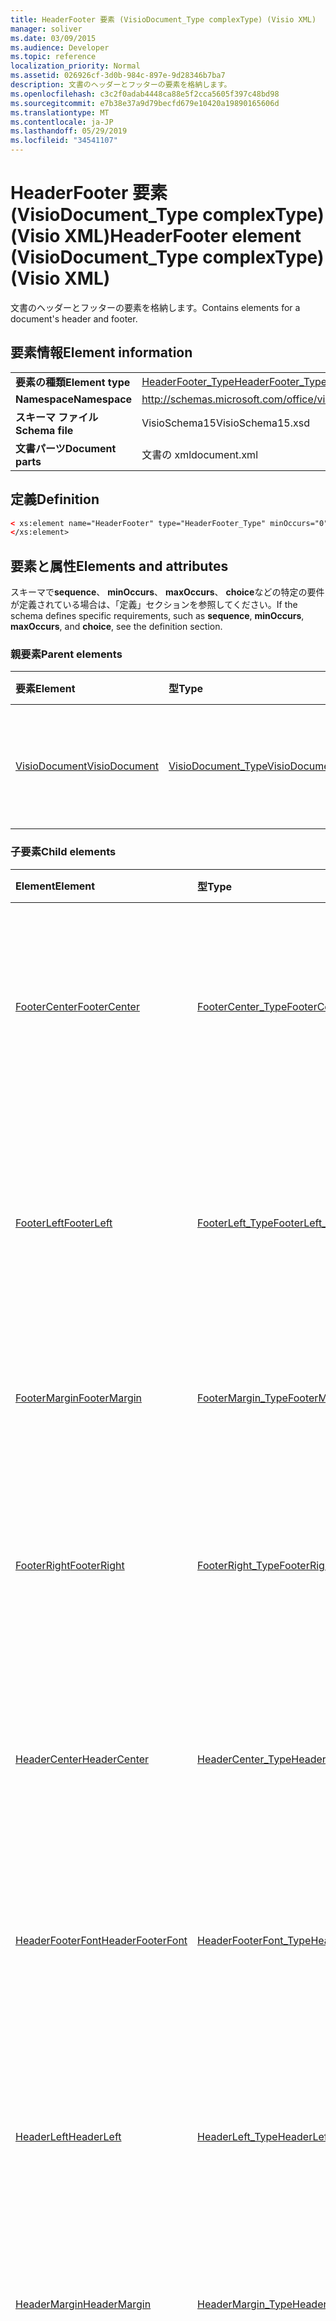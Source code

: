 ```yaml
---
title: HeaderFooter 要素 (VisioDocument_Type complexType) (Visio XML)
manager: soliver
ms.date: 03/09/2015
ms.audience: Developer
ms.topic: reference
localization_priority: Normal
ms.assetid: 026926cf-3d0b-984c-897e-9d28346b7ba7
description: 文書のヘッダーとフッターの要素を格納します。
ms.openlocfilehash: c3c2f0adab4448ca88e5f2cca5605f397c48bd98
ms.sourcegitcommit: e7b38e37a9d79becfd679e10420a19890165606d
ms.translationtype: MT
ms.contentlocale: ja-JP
ms.lasthandoff: 05/29/2019
ms.locfileid: "34541107"
---
```

# <a name="headerfooter-element-visiodocumenttype-complextype-visio-xml"></a><span data-ttu-id="26841-103">HeaderFooter 要素 (VisioDocument_Type complexType) (Visio XML)</span><span class="sxs-lookup"><span data-stu-id="26841-103">HeaderFooter element (VisioDocument_Type complexType) (Visio XML)</span></span>

<span data-ttu-id="26841-104">文書のヘッダーとフッターの要素を格納します。</span><span class="sxs-lookup"><span data-stu-id="26841-104">Contains elements for a document's header and footer.</span></span>
  
## <a name="element-information"></a><span data-ttu-id="26841-105">要素情報</span><span class="sxs-lookup"><span data-stu-id="26841-105">Element information</span></span>

|||
|:-----|:-----|
|<span data-ttu-id="26841-106">**要素の種類**</span><span class="sxs-lookup"><span data-stu-id="26841-106">**Element type**</span></span> <br/> |[<span data-ttu-id="26841-107">HeaderFooter_Type</span><span class="sxs-lookup"><span data-stu-id="26841-107">HeaderFooter_Type</span></span>](headerfooter_type-complextypevisio-xml.md) <br/> |
|<span data-ttu-id="26841-108">**Namespace**</span><span class="sxs-lookup"><span data-stu-id="26841-108">**Namespace**</span></span> <br/> |http://schemas.microsoft.com/office/visio/2012/main  <br/> |
|<span data-ttu-id="26841-109">**スキーマ ファイル**</span><span class="sxs-lookup"><span data-stu-id="26841-109">**Schema file**</span></span> <br/> |<span data-ttu-id="26841-110">VisioSchema15</span><span class="sxs-lookup"><span data-stu-id="26841-110">VisioSchema15.xsd</span></span>  <br/> |
|<span data-ttu-id="26841-111">**文書パーツ**</span><span class="sxs-lookup"><span data-stu-id="26841-111">**Document parts**</span></span> <br/> |<span data-ttu-id="26841-112">文書の xml</span><span class="sxs-lookup"><span data-stu-id="26841-112">document.xml</span></span>  <br/> |
   
## <a name="definition"></a><span data-ttu-id="26841-113">定義</span><span class="sxs-lookup"><span data-stu-id="26841-113">Definition</span></span>

```XML
< xs:element name="HeaderFooter" type="HeaderFooter_Type" minOccurs="0" maxOccurs="1" >
</xs:element>
```

## <a name="elements-and-attributes"></a><span data-ttu-id="26841-114">要素と属性</span><span class="sxs-lookup"><span data-stu-id="26841-114">Elements and attributes</span></span>

<span data-ttu-id="26841-115">スキーマで**sequence**、 **minOccurs**、 **maxOccurs**、 **choice**などの特定の要件が定義されている場合は、「定義」セクションを参照してください。</span><span class="sxs-lookup"><span data-stu-id="26841-115">If the schema defines specific requirements, such as **sequence**, **minOccurs**, **maxOccurs**, and **choice**, see the definition section.</span></span> 
  
### <a name="parent-elements"></a><span data-ttu-id="26841-116">親要素</span><span class="sxs-lookup"><span data-stu-id="26841-116">Parent elements</span></span>

|<span data-ttu-id="26841-117">**要素**</span><span class="sxs-lookup"><span data-stu-id="26841-117">**Element**</span></span>|<span data-ttu-id="26841-118">**型**</span><span class="sxs-lookup"><span data-stu-id="26841-118">**Type**</span></span>|<span data-ttu-id="26841-119">**説明**</span><span class="sxs-lookup"><span data-stu-id="26841-119">**Description**</span></span>|
|:-----|:-----|:-----|
|[<span data-ttu-id="26841-120">VisioDocument</span><span class="sxs-lookup"><span data-stu-id="26841-120">VisioDocument</span></span>](visiodocument-elementvisio-xml.md) <br/> |[<span data-ttu-id="26841-121">VisioDocument_Type</span><span class="sxs-lookup"><span data-stu-id="26841-121">VisioDocument_Type</span></span>](visiodocument_type-complextypevisio-xml.md) <br/> |<span data-ttu-id="26841-122">Microsoft Visio 図面のルート要素です。</span><span class="sxs-lookup"><span data-stu-id="26841-122">The root element of a Microsoft Visio document.</span></span>  <br/> |
   
### <a name="child-elements"></a><span data-ttu-id="26841-123">子要素</span><span class="sxs-lookup"><span data-stu-id="26841-123">Child elements</span></span>

|<span data-ttu-id="26841-124">**Element**</span><span class="sxs-lookup"><span data-stu-id="26841-124">**Element**</span></span>|<span data-ttu-id="26841-125">**型**</span><span class="sxs-lookup"><span data-stu-id="26841-125">**Type**</span></span>|<span data-ttu-id="26841-126">**説明**</span><span class="sxs-lookup"><span data-stu-id="26841-126">**Description**</span></span>|
|:-----|:-----|:-----|
|[<span data-ttu-id="26841-127">FooterCenter</span><span class="sxs-lookup"><span data-stu-id="26841-127">FooterCenter</span></span>](footercenter-element-headerfooter_type-complextypevisio-xml.md) <br/> |[<span data-ttu-id="26841-128">FooterCenter_Type</span><span class="sxs-lookup"><span data-stu-id="26841-128">FooterCenter_Type</span></span>](footercenter_type-complextypevisio-xml.md) <br/> |<span data-ttu-id="26841-129">図面のフッターの中央部分に表示されるテキスト文字列を格納します。</span><span class="sxs-lookup"><span data-stu-id="26841-129">Contains the text string that appears in the center portion of a document's footer.</span></span>  <br/> |
|[<span data-ttu-id="26841-130">FooterLeft</span><span class="sxs-lookup"><span data-stu-id="26841-130">FooterLeft</span></span>](footerleft-element-headerfooter_type-complextypevisio-xml.md) <br/> |[<span data-ttu-id="26841-131">FooterLeft_Type</span><span class="sxs-lookup"><span data-stu-id="26841-131">FooterLeft_Type</span></span>](footerleft_type-complextypevisio-xml.md) <br/> |<span data-ttu-id="26841-132">ドキュメントのフッターの左側の部分に表示されるテキスト文字列を格納します。</span><span class="sxs-lookup"><span data-stu-id="26841-132">Contains the text string that appears in the left portion of a document's footer.</span></span>  <br/> |
|[<span data-ttu-id="26841-133">FooterMargin</span><span class="sxs-lookup"><span data-stu-id="26841-133">FooterMargin</span></span>](footermargin-element-headerfooter_type-complextypevisio-xml.md) <br/> |[<span data-ttu-id="26841-134">FooterMargin_Type</span><span class="sxs-lookup"><span data-stu-id="26841-134">FooterMargin_Type</span></span>](footermargin_type-complextypevisio-xml.md) <br/> |<span data-ttu-id="26841-135">文書のフッターの余白を指定します。</span><span class="sxs-lookup"><span data-stu-id="26841-135">Specifies the margin of a document's footer.</span></span>  <br/> |
|[<span data-ttu-id="26841-136">FooterRight</span><span class="sxs-lookup"><span data-stu-id="26841-136">FooterRight</span></span>](footerright-element-headerfooter_type-complextypevisio-xml.md) <br/> |[<span data-ttu-id="26841-137">FooterRight_Type</span><span class="sxs-lookup"><span data-stu-id="26841-137">FooterRight_Type</span></span>](footerright_type-complextypevisio-xml.md) <br/> |<span data-ttu-id="26841-138">文書のフッターの右部分に表示されるテキスト文字列を格納します。</span><span class="sxs-lookup"><span data-stu-id="26841-138">Contains the text string that appears in the right portion of a document's footer.</span></span>  <br/> |
|[<span data-ttu-id="26841-139">HeaderCenter</span><span class="sxs-lookup"><span data-stu-id="26841-139">HeaderCenter</span></span>](headercenter-element-headerfooter_type-complextypevisio-xml.md) <br/> |[<span data-ttu-id="26841-140">HeaderCenter_Type</span><span class="sxs-lookup"><span data-stu-id="26841-140">HeaderCenter_Type</span></span>](headercenter_type-complextypevisio-xml.md) <br/> |<span data-ttu-id="26841-141">図面のヘッダーの中央に表示される文字列を含みます。</span><span class="sxs-lookup"><span data-stu-id="26841-141">Contains the text string that appears in the center portion of a document's header.</span></span>  <br/> |
|[<span data-ttu-id="26841-142">HeaderFooterFont</span><span class="sxs-lookup"><span data-stu-id="26841-142">HeaderFooterFont</span></span>](headerfooterfont-element-headerfooter_type-complextypevisio-xml.md) <br/> |[<span data-ttu-id="26841-143">HeaderFooterFont_Type</span><span class="sxs-lookup"><span data-stu-id="26841-143">HeaderFooterFont_Type</span></span>](headerfooterfont_type-complextypevisio-xml.md) <br/> |<span data-ttu-id="26841-144">ヘッダーおよびフッターのテキストに使用されるフォントを指定します。</span><span class="sxs-lookup"><span data-stu-id="26841-144">Specifies the font used for the header and footer text.</span></span>  <br/> |
|[<span data-ttu-id="26841-145">HeaderLeft</span><span class="sxs-lookup"><span data-stu-id="26841-145">HeaderLeft</span></span>](headerleft-element-headerfooter_type-complextypevisio-xml.md) <br/> |[<span data-ttu-id="26841-146">HeaderLeft_Type</span><span class="sxs-lookup"><span data-stu-id="26841-146">HeaderLeft_Type</span></span>](headerleft_type-complextypevisio-xml.md) <br/> |<span data-ttu-id="26841-147">文書のヘッダーの左側の部分に表示されるテキスト文字列を格納します。</span><span class="sxs-lookup"><span data-stu-id="26841-147">Contains the text string that appears in the left portion of a document's header.</span></span>  <br/> |
|[<span data-ttu-id="26841-148">HeaderMargin</span><span class="sxs-lookup"><span data-stu-id="26841-148">HeaderMargin</span></span>](headermargin-element-headerfooter_type-complextypevisio-xml.md) <br/> |[<span data-ttu-id="26841-149">HeaderMargin_Type</span><span class="sxs-lookup"><span data-stu-id="26841-149">HeaderMargin_Type</span></span>](headermargin_type-complextypevisio-xml.md) <br/> |<span data-ttu-id="26841-150">文書のヘッダーの余白を指定します。</span><span class="sxs-lookup"><span data-stu-id="26841-150">Specifies the margin of a document's header.</span></span>  <br/> |
|[<span data-ttu-id="26841-151">HeaderRight</span><span class="sxs-lookup"><span data-stu-id="26841-151">HeaderRight</span></span>](headerright-element-headerfooter_type-complextypevisio-xml.md) <br/> |[<span data-ttu-id="26841-152">HeaderRight_Type</span><span class="sxs-lookup"><span data-stu-id="26841-152">HeaderRight_Type</span></span>](headerright_type-complextypevisio-xml.md) <br/> |<span data-ttu-id="26841-153">文書のヘッダーの右部分に表示されるテキスト文字列を格納します。</span><span class="sxs-lookup"><span data-stu-id="26841-153">Contains the text string that appears in the right portion of a document's header.</span></span>  <br/> |
   
### <a name="attributes"></a><span data-ttu-id="26841-154">属性</span><span class="sxs-lookup"><span data-stu-id="26841-154">Attributes</span></span>

|<span data-ttu-id="26841-155">**属性**</span><span class="sxs-lookup"><span data-stu-id="26841-155">**Attribute**</span></span>|<span data-ttu-id="26841-156">**型**</span><span class="sxs-lookup"><span data-stu-id="26841-156">**Type**</span></span>|<span data-ttu-id="26841-157">**必須**</span><span class="sxs-lookup"><span data-stu-id="26841-157">**Required**</span></span>|<span data-ttu-id="26841-158">**説明**</span><span class="sxs-lookup"><span data-stu-id="26841-158">**Description**</span></span>|<span data-ttu-id="26841-159">**可能な値**</span><span class="sxs-lookup"><span data-stu-id="26841-159">**Possible values**</span></span>|
|:-----|:-----|:-----|:-----|:-----|
|<span data-ttu-id="26841-160">HeaderFooterColor</span><span class="sxs-lookup"><span data-stu-id="26841-160">HeaderFooterColor</span></span>  <br/> |<span data-ttu-id="26841-161">xsd: string</span><span class="sxs-lookup"><span data-stu-id="26841-161">xsd:string</span></span>  <br/> |<span data-ttu-id="26841-162">省略可能</span><span class="sxs-lookup"><span data-stu-id="26841-162">optional</span></span>  <br/> |<span data-ttu-id="26841-163">ヘッダーおよびフッターのテキストの色の RGB 値 (16 進表記)。たとえば、#rrggbb のようにします。</span><span class="sxs-lookup"><span data-stu-id="26841-163">The RGB value of the text color for the header and footer in hexadecimal notation; for example, #rrggbb.</span></span>  <br/> |<span data-ttu-id="26841-164">Xsd: string 型の値。</span><span class="sxs-lookup"><span data-stu-id="26841-164">Values of the xsd:string type.</span></span>  <br/> |
   

